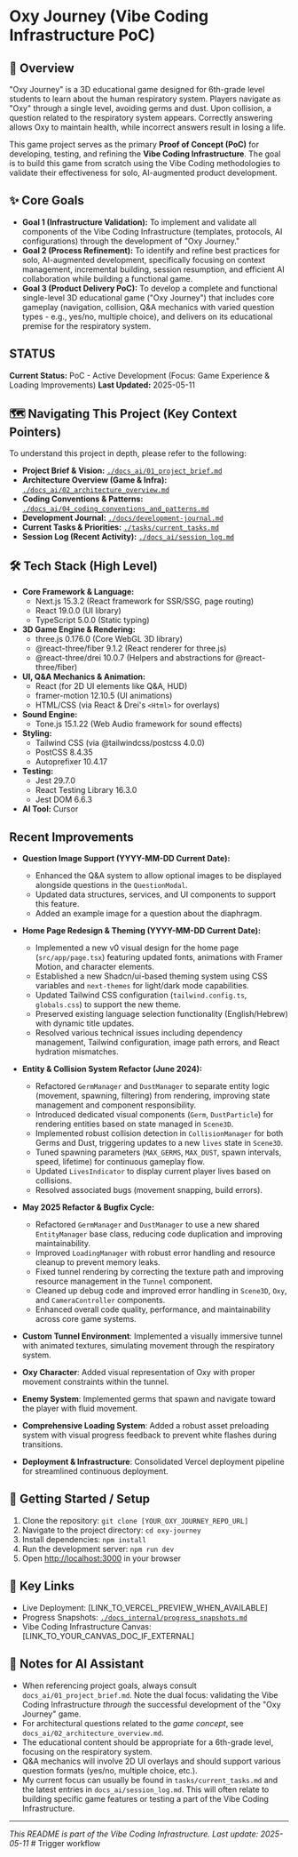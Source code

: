 # Oxy Journey (Vibe Coding Infrastructure PoC)

## 🚀 Overview

"Oxy Journey" is a 3D educational game designed for 6th-grade level students to learn about the human respiratory system. Players navigate as "Oxy" through a single level, avoiding germs and dust. Upon collision, a question related to the respiratory system appears. Correctly answering allows Oxy to maintain health, while incorrect answers result in losing a life.

This game project serves as the primary **Proof of Concept (PoC)** for developing, testing, and refining the **Vibe Coding Infrastructure**. The goal is to build this game from scratch using the Vibe Coding methodologies to validate their effectiveness for solo, AI-augmented product development.

## ✨ Core Goals

-   **Goal 1 (Infrastructure Validation):** To implement and validate all components of the Vibe Coding Infrastructure (templates, protocols, AI configurations) through the development of "Oxy Journey."
-   **Goal 2 (Process Refinement):** To identify and refine best practices for solo, AI-augmented development, specifically focusing on context management, incremental building, session resumption, and efficient AI collaboration while building a functional game.
-   **Goal 3 (Product Delivery PoC):** To develop a complete and functional single-level 3D educational game ("Oxy Journey") that includes core gameplay (navigation, collision, Q&A mechanics with varied question types - e.g., yes/no, multiple choice), and delivers on its educational premise for the respiratory system.

## STATUS

**Current Status:** PoC - Active Development (Focus: Game Experience & Loading Improvements)
**Last Updated:** 2025-05-11

## 🗺️ Navigating This Project (Key Context Pointers)

To understand this project in depth, please refer to the following:

-   **Project Brief & Vision:** [`./docs_ai/01_project_brief.md`](./docs_ai/01_project_brief.md)
-   **Architecture Overview (Game & Infra):** [`./docs_ai/02_architecture_overview.md`](./docs_ai/02_architecture_overview.md)
-   **Coding Conventions & Patterns:** [`./docs_ai/04_coding_conventions_and_patterns.md`](./docs_ai/04_coding_conventions_and_patterns.md)
-   **Development Journal:** [`./docs/development-journal.md`](./docs/development-journal.md)
-   **Current Tasks & Priorities:** [`./tasks/current_tasks.md`](./tasks/current_tasks.md)
-   **Session Log (Recent Activity):** [`./docs_ai/session_log.md`](./docs_ai/session_log.md)

## 🛠️ Tech Stack (High Level)

-   **Core Framework & Language:**
    -   Next.js 15.3.2 (React framework for SSR/SSG, page routing)
    -   React 19.0.0 (UI library)
    -   TypeScript 5.0.0 (Static typing)
-   **3D Game Engine & Rendering:**
    -   three.js 0.176.0 (Core WebGL 3D library)
    -   @react-three/fiber 9.1.2 (React renderer for three.js)
    -   @react-three/drei 10.0.7 (Helpers and abstractions for @react-three/fiber)
-   **UI, Q&A Mechanics & Animation:**
    -   React (for 2D UI elements like Q&A, HUD)
    -   framer-motion 12.10.5 (UI animations)
    -   HTML/CSS (via React & Drei's `<Html>` for overlays)
-   **Sound Engine:**
    -   Tone.js 15.1.22 (Web Audio framework for sound effects)
-   **Styling:**
    -   Tailwind CSS (via @tailwindcss/postcss 4.0.0)
    -   PostCSS 8.4.35
    -   Autoprefixer 10.4.17
-   **Testing:**
    -   Jest 29.7.0
    -   React Testing Library 16.3.0
    -   Jest DOM 6.6.3
-   **AI Tool:** Cursor

## Recent Improvements

- **Question Image Support (YYYY-MM-DD Current Date):**
    - Enhanced the Q&A system to allow optional images to be displayed alongside questions in the `QuestionModal`.
    - Updated data structures, services, and UI components to support this feature.
    - Added an example image for a question about the diaphragm.

- **Home Page Redesign & Theming (YYYY-MM-DD Current Date):**
    - Implemented a new v0 visual design for the home page (`src/app/page.tsx`) featuring updated fonts, animations with Framer Motion, and character elements.
    - Established a new Shadcn/ui-based theming system using CSS variables and `next-themes` for light/dark mode capabilities.
    - Updated Tailwind CSS configuration (`tailwind.config.ts`, `globals.css`) to support the new theme.
    - Preserved existing language selection functionality (English/Hebrew) with dynamic title updates.
    - Resolved various technical issues including dependency management, Tailwind configuration, image path errors, and React hydration mismatches.
- **Entity & Collision System Refactor (June 2024):**
    - Refactored `GermManager` and `DustManager` to separate entity logic (movement, spawning, filtering) from rendering, improving state management and component responsibility.
    - Introduced dedicated visual components (`Germ`, `DustParticle`) for rendering entities based on state managed in `Scene3D`.
    - Implemented robust collision detection in `CollisionManager` for both Germs and Dust, triggering updates to a new `lives` state in `Scene3D`.
    - Tuned spawning parameters (`MAX_GERMS`, `MAX_DUST`, spawn intervals, speed, lifetime) for continuous gameplay flow.
    - Updated `LivesIndicator` to display current player lives based on collisions.
    - Resolved associated bugs (movement snapping, build errors).
- **May 2025 Refactor & Bugfix Cycle:**
    - Refactored `GermManager` and `DustManager` to use a new shared `EntityManager` base class, reducing code duplication and improving maintainability.
    - Improved `LoadingManager` with robust error handling and resource cleanup to prevent memory leaks.
    - Fixed tunnel rendering by correcting the texture path and improving resource management in the `Tunnel` component.
    - Cleaned up debug code and improved error handling in `Scene3D`, `Oxy`, and `CameraController` components.
    - Enhanced overall code quality, performance, and maintainability across core game systems.
- **Custom Tunnel Environment**: Implemented a visually immersive tunnel with animated textures, simulating movement through the respiratory system.
- **Oxy Character**: Added visual representation of Oxy with proper movement constraints within the tunnel.
- **Enemy System**: Implemented germs that spawn and navigate toward the player with fluid movement.
- **Comprehensive Loading System**: Added a robust asset preloading system with visual progress feedback to prevent white flashes during transitions.
- **Deployment & Infrastructure**: Consolidated Vercel deployment pipeline for streamlined continuous deployment.

## 🏁 Getting Started / Setup

1.  Clone the repository: `git clone [YOUR_OXY_JOURNEY_REPO_URL]`
2.  Navigate to the project directory: `cd oxy-journey`
3.  Install dependencies: `npm install`
4.  Run the development server: `npm run dev`
5.  Open [http://localhost:3000](http://localhost:3000) in your browser

## 🔗 Key Links

-   Live Deployment: [LINK_TO_VERCEL_PREVIEW_WHEN_AVAILABLE]
-   Progress Snapshots: [`./docs_internal/progress_snapshots.md`](./docs_internal/progress_snapshots.md)
-   Vibe Coding Infrastructure Canvas: [LINK_TO_YOUR_CANVAS_DOC_IF_EXTERNAL]

## 📝 Notes for AI Assistant

-   When referencing project goals, always consult `docs_ai/01_project_brief.md`. Note the dual focus: validating the Vibe Coding Infrastructure *through* the successful development of the "Oxy Journey" game.
-   For architectural questions related to the *game concept*, see `docs_ai/02_architecture_overview.md`. 
-   The educational content should be appropriate for a 6th-grade level, focusing on the respiratory system.
-   Q&A mechanics will involve 2D UI overlays and should support various question formats (yes/no, multiple choice, etc.).
-   My current focus can usually be found in `tasks/current_tasks.md` and the latest entries in `docs_ai/session_log.md`. This will often relate to building specific game features or testing a part of the Vibe Coding Infrastructure.

---
*This README is part of the Vibe Coding Infrastructure. Last update: 2025-05-11*
#   T r i g g e r   w o r k f l o w 
 
 